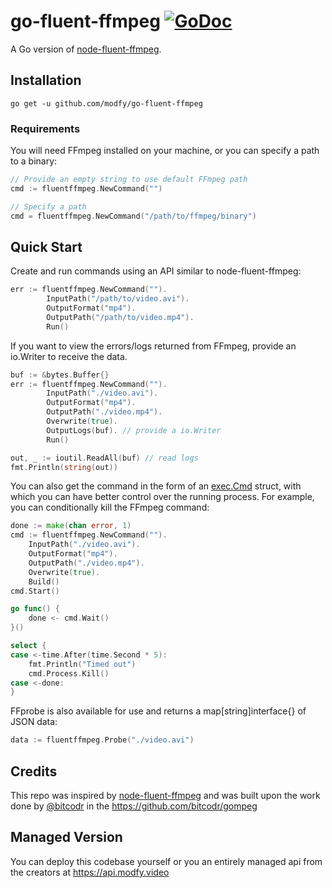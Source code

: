 # go-fluent-ffmpeg [![GoDoc](https://pkg.go.dev/badge/github.com/modfy/fluent-ffmpeg)](https://pkg.go.dev/github.com/modfy/fluent-ffmpeg)

A Go version of [node-fluent-ffmpeg](https://github.com/fluent-ffmpeg/node-fluent-ffmpeg).

## Installation
`go get -u github.com/modfy/go-fluent-ffmpeg`

### Requirements
You will need FFmpeg installed on your machine, or you can specify a path to a binary:

```go
// Provide an empty string to use default FFmpeg path
cmd := fluentffmpeg.NewCommand("")

// Specify a path
cmd = fluentffmpeg.NewCommand("/path/to/ffmpeg/binary")
```

## Quick Start

Create and run commands using an API similar to node-fluent-ffmpeg:

```go
err := fluentffmpeg.NewCommand(""). 
		InputPath("/path/to/video.avi").
		OutputFormat("mp4").
		OutputPath("/path/to/video.mp4").
		Run()
```

If you want to view the errors/logs returned from FFmpeg, provide an io.Writer to receive the data. 
```go
buf := &bytes.Buffer{}
err := fluentffmpeg.NewCommand("").
		InputPath("./video.avi").
		OutputFormat("mp4").
		OutputPath("./video.mp4").
		Overwrite(true).
		OutputLogs(buf). // provide a io.Writer
        Run()

out, _ := ioutil.ReadAll(buf) // read logs
fmt.Println(string(out))
```

You can also get the command in the form of an [exec.Cmd](https://golang.org/pkg/os/exec/#Cmd) struct, with which you can have better control over the running process. For example, you can conditionally kill the FFmpeg command:

```go
done := make(chan error, 1)
cmd := fluentffmpeg.NewCommand("").
    InputPath("./video.avi").
    OutputFormat("mp4").
    OutputPath("./video.mp4").
    Overwrite(true).
    Build()
cmd.Start()

go func() {
    done <- cmd.Wait()
}()

select {
case <-time.After(time.Second * 5):
    fmt.Println("Timed out")
    cmd.Process.Kill()
case <-done:
}
```

FFprobe is also available for use and returns a map[string]interface{} of JSON data:
```go
data := fluentffmpeg.Probe("./video.avi")
```

## Credits

This repo was inspired by [node-fluent-ffmpeg](https://github.com/fluent-ffmpeg/node-fluent-ffmpeg) and was built upon the work done by [@bitcodr](https://github.com/bitcodr/) in the https://github.com/bitcodr/gompeg

## Managed Version

You can deploy this codebase yourself or you an entirely managed api from the creators at https://api.modfy.video